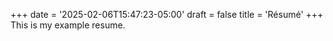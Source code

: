 +++
date = '2025-02-06T15:47:23-05:00'
draft = false
title = 'Résumé'
+++
This is my example resume.